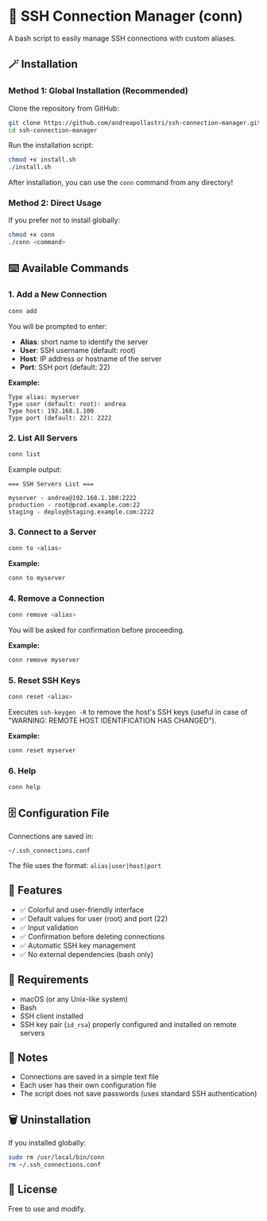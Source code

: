 # 👾 SSH Connection Manager (conn)

A bash script to easily manage SSH connections with custom aliases.

## 🪄 Installation

### Method 1: Global Installation (Recommended)

Clone the repository from GitHub:

```bash
git clone https://github.com/andreapollastri/ssh-connection-manager.git
cd ssh-connection-manager
```

Run the installation script:

```bash
chmod +x install.sh
./install.sh
```

After installation, you can use the `conn` command from any directory!

### Method 2: Direct Usage

If you prefer not to install globally:

```bash
chmod +x conn
./conn <command>
```

## ⌨️ Available Commands

### 1. Add a New Connection

```bash
conn add
```

You will be prompted to enter:

- **Alias**: short name to identify the server
- **User**: SSH username (default: root)
- **Host**: IP address or hostname of the server
- **Port**: SSH port (default: 22)

**Example:**

```
Type alias: myserver
Type user (default: root): andrea
Type host: 192.168.1.100
Type port (default: 22): 2222
```

### 2. List All Servers

```bash
conn list
```

Example output:

```
=== SSH Servers List ===

myserver - andrea@192.168.1.100:2222
production - root@prod.example.com:22
staging - deploy@staging.example.com:2222
```

### 3. Connect to a Server

```bash
conn to <alias>
```

**Example:**

```bash
conn to myserver
```

### 4. Remove a Connection

```bash
conn remove <alias>
```

You will be asked for confirmation before proceeding.

**Example:**

```bash
conn remove myserver
```

### 5. Reset SSH Keys

```bash
conn reset <alias>
```

Executes `ssh-keygen -R` to remove the host's SSH keys (useful in case of "WARNING: REMOTE HOST IDENTIFICATION HAS CHANGED").

**Example:**

```bash
conn reset myserver
```

### 6. Help

```bash
conn help
```

## 🗄️ Configuration File

Connections are saved in:

```
~/.ssh_connections.conf
```

The file uses the format: `alias|user|host|port`

## 🚀 Features

- ✅ Colorful and user-friendly interface
- ✅ Default values for user (root) and port (22)
- ✅ Input validation
- ✅ Confirmation before deleting connections
- ✅ Automatic SSH key management
- ✅ No external dependencies (bash only)

## 🔧 Requirements

- macOS (or any Unix-like system)
- Bash
- SSH client installed
- SSH key pair (`id_rsa`) properly configured and installed on remote servers

## 📝 Notes

- Connections are saved in a simple text file
- Each user has their own configuration file
- The script does not save passwords (uses standard SSH authentication)

## 🗑️ Uninstallation

If you installed globally:

```bash
sudo rm /usr/local/bin/conn
rm ~/.ssh_connections.conf
```

## 📄 License

Free to use and modify.
